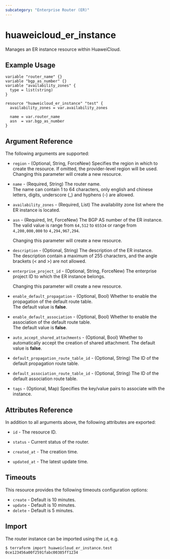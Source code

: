 ```yaml
---
subcategory: "Enterprise Router (ER)"
---
```


# huaweicloud_er_instance

Manages an ER instance resource within HuaweiCloud.

## Example Usage

```hcl
variable "router_name" {}
variable "bgp_as_number" {}
variable "availability_zones" {
  type = list(string)
}

resource "huaweicloud_er_instance" "test" {
  availability_zones = var.availability_zones

  name = var.router_name
  asn  = var.bgp_as_number
}
```

## Argument Reference

The following arguments are supported:

* `region` - (Optional, String, ForceNew) Specifies the region in which to create the resource.
  If omitted, the provider-level region will be used. Changing this parameter will create a new resource.

* `name` - (Required, String) The router name.  
  The name can contain 1 to 64 characters, only english and chinese letters, digits, underscore (_) and hyphens (-) are
  allowed.

* `availability_zones` - (Required, List) The availability zone list where the ER instance is located.

* `asn` - (Required, Int, ForceNew) The BGP AS number of the ER instance.  
  The valid value is range from `64,512` to `65534` or range from `4,200,000,000` to `4,294,967,294`.

  Changing this parameter will create a new resource.

* `description` - (Optional, String) The description of the ER instance.  
  The description contain a maximum of 255 characters, and the angle brackets (< and >) are not allowed.

* `enterprise_project_id` - (Optional, String, ForceNew) The enterprise project ID to which the ER instance
belongs.

  Changing this parameter will create a new resource.

* `enable_default_propagation` - (Optional, Bool) Whether to enable the propagation of the default route table.  
  The default value is **false**.

* `enable_default_association` - (Optional, Bool) Whether to enable the association of the default route table.  
  The default value is **false**.

* `auto_accept_shared_attachments` - (Optional, Bool) Whether to automatically accept the creation of shared
attachment.
  The default value is **false**.

* `default_propagation_route_table_id` - (Optional, String) The ID of the default propagation route table.

* `default_association_route_table_id` - (Optional, String) The ID of the default association route table.

* `tags` - (Optional, Map) Specifies the key/value pairs to associate with the instance.

## Attributes Reference

In addition to all arguments above, the following attributes are exported:

* `id` - The resource ID.

* `status` - Current status of the router.

* `created_at` - The creation time.

* `updated_at` - The latest update time.

## Timeouts

This resource provides the following timeouts configuration options:

* `create` - Default is 10 minutes.
* `update` - Default is 10 minutes.
* `delete` - Default is 5 minutes.

## Import

The router instance can be imported using the `id`, e.g.

```
$ terraform import huaweicloud_er_instance.test 0ce123456a00f2591fabc00385ff1234
```
